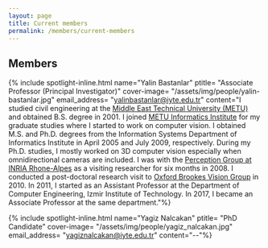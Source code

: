 ```yaml
---
layout: page
title: Current members
permalink: /members/current-members
---
```


## Members


{% include spotlight-inline.html
  name="Yalin Bastanlar"
  ptitle= "Associate Professor (Principal Investigator)"
  cover-image= "/assets/img/people/yalin-bastanlar.jpg"
  email_address= "yalinbastanlar@iyte.edu.tr"
  content="I studied civil engineering at the [Middle East Technical University (METU)](http://www.metu.edu.tr) and obtained B.S. degree in 2001. I joined [METU Informatics Institute](http://www.ii.metu.edu.tr) for my graduate studies where I started to work on computer vision. I obtained M.S. and Ph.D. degrees from the Information Systems Department of Informatics Institute in April 2005 and July 2009, respectively. During my Ph.D. studies, I mostly worked on 3D computer vision especially when omnidirectional cameras are included. I was with the [Perception Group at INRIA Rhone-Alpes](http://perception.inrialpes.fr) as a visiting researcher for six months in 2008. I conducted a post-doctoral research visit to [Oxford Brookes Vision Group](http://cms.brookes.ac.uk/research/visiongroup/) in 2010. In 2011, I started as an Assistant Professor at the Department of Computer Engineering, Izmir Institute of Technology. In 2017, I became an Associate Professor at the same department."%}

{% include spotlight-inline.html
  name="Yagiz Nalcakan"
  ptitle= "PhD Candidate"
  cover-image= "/assets/img/people/yagiz_nalcakan.jpg"
  email_address= "yagiznalcakan@iyte.edu.tr"
  content="--"%}


